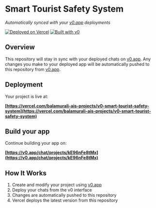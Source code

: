 # Smart Tourist Safety System

*Automatically synced with your [v0.app](https://v0.app) deployments*

[![Deployed on Vercel](https://img.shields.io/badge/Deployed%20on-Vercel-black?style=for-the-badge&logo=vercel)](https://vercel.com/balamurali-ais-projects/v0-smart-tourist-safety-system)
[![Built with v0](https://img.shields.io/badge/Built%20with-v0.app-black?style=for-the-badge)](https://v0.app/chat/projects/kE96nFe8tMx)

## Overview

This repository will stay in sync with your deployed chats on [v0.app](https://v0.app).
Any changes you make to your deployed app will be automatically pushed to this repository from [v0.app](https://v0.app).

## Deployment

Your project is live at:

**[https://vercel.com/balamurali-ais-projects/v0-smart-tourist-safety-system](https://vercel.com/balamurali-ais-projects/v0-smart-tourist-safety-system)**

## Build your app

Continue building your app on:

**[https://v0.app/chat/projects/kE96nFe8tMx](https://v0.app/chat/projects/kE96nFe8tMx)**

## How It Works

1. Create and modify your project using [v0.app](https://v0.app)
2. Deploy your chats from the v0 interface
3. Changes are automatically pushed to this repository
4. Vercel deploys the latest version from this repository
